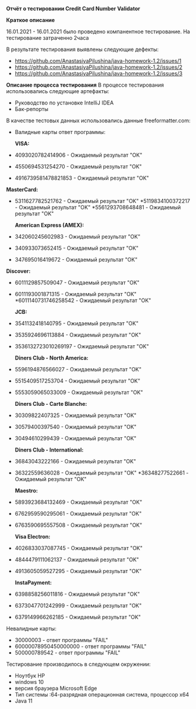 **Отчёт о тестировании Credit Card Number Validator**

**Краткое описание**

16.01.2021 - 16.01.2021 было проведено компанентное тестирование. 
На тестирование затраченно 2часа

В результате тестирования выявлены следующие дефекты:
* https://github.com/AnastasiyaPilushina/java-homework-1.2/issues/1
* https://github.com/AnastasiyaPilushina/java-homework-1.2/issues/2
* https://github.com/AnastasiyaPilushina/java-homework-1.2/issues/3

**Описание процесса тестирования**
В процессе тестирования использовались следующие артефакты:
* Руководство по установке IntelliJ IDEA
* Бак-репорты

В качестве тестовых данных использовались данные freeformatter.com:
* Валидные карты ответ программы:

  **VISA:**
  
 * 4093020782414906 - Ожидаемый результат "OK"
 * 4550694531254270 - Ожидаемый результат "OK"
  * 4916739581478821853 - Ожидаемый результат "OK"
    
**MasterCard:**

  * 5311627782521762 - Ожидаемый результат "OK"
  *5119834100372217 - Ожидаемый результат "OK"
  *5561293708648481 - Ожидаемый результат "OK"
  
    **American Express (AMEX):**
    
  * 342060245602983 - Ожидаемый результат "OK"
 * 340933073652415 - Ожидаемый результат "OK"
  * 347695016419672 - Ожидаемый результат "OK"
  
   **Discover:**
   
  * 6011129857509047 - Ожидаемый результат "OK"
  * 6011193001871315 - Ожидаемый результат "OK"
  *6011140731746258542 - Ожидаемый результат "OK"
    
    **JCB:**
  * 3541132418140795 - Ожидаемый результат "OK"
  * 3535924696113884 - Ожидаемый результат "OK"
  * 3536132723010269197 - Ожидаемый результат "OK"
    
    **Diners Club - North America:**
    
  * 5596194876566027 - Ожидаемый результат "OK"
  * 5515409517253704 - Ожидаемый результат "OK"
  * 5553059065033009 - Ожидаемый результат "OK" 
    
    **Diners Club - Carte Blanche:**
    
  * 30309822407325 - Ожидаемый результат "OK"
 * 30579400397540 - Ожидаемый результат "OK"
  * 30494610299439 - Ожидаемый результат "OK"
    
    **Diners Club - International:**
    
  * 36843043222166 - Ожидаемый результат "OK"
  * 36322559636028 - Ожидаемый результат "OK"
  *36348277522661 - Ожидаемый результат "OK"
    
    **Maestro:**
    
  * 5893923684132469 - Ожидаемый результат "OK"
  * 6762959590295061 - Ожидаемый результат "OK"
  * 6763590695557508 - Ожидаемый результат "OK"
    
    **Visa Electron:**
    
  * 4026833037087745 - Ожидаемый результат "OK"
  * 4844479111062137 - Ожидаемый результат "OK"
  * 4913605059527295 - Ожидаемый результат "OK"
    
    **InstaPayment:**
    
  * 6398858256011816 - Ожидаемый результат "OK"
  * 6373047701242999 - Ожидаемый результат "OK"
  * 6379149966262185 - Ожидаемый результат "OK"

 Невалидные карты: 
* 30000003 - ответ программы "FAIL"
* 60000078950450000000 - ответ программы "FAIL"
* 500000789542 - ответ программы "FAIL"

Тестирование производилось в следующем окружении:
* Ноутбук HP
* windows 10
* версия браузера Microsoft Edge
* Тип системы :64-разрядная операционная система, процессор x64
* Java 11


